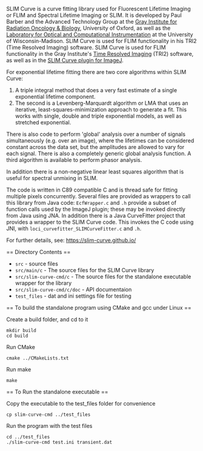 SLIM Curve is a curve fitting library used for Fluorescent Lifetime Imaging or
FLIM and Spectral Lifetime Imaging or SLIM.  It is developed by Paul Barber and
the Advanced Technology Group at the [Gray Institute for Radiation Oncology &
Biology](http://www.rob.ox.ac.uk/), University of Oxford, as well as the
[Laboratory for Optical and Computational
Instrumentation](http://loci.wisc.edu/) at the University of Wisconsin-Madison.
SLIM Curve is used for FLIM functionality in his TRI2 (Time Resolved Imaging)
software. SLIM Curve is used for FLIM functionality in the Gray Institute's
[Time Resolved Imaging](https://www.assembla.com/spaces/ATD_TRI/wiki) (TRI2)
software, as well as in the [SLIM Curve plugin for
ImageJ](http://fiji.sc/SLIM_Curve).

For exponential lifetime fitting there are two core algorithms within SLIM
Curve:

1. A triple integral method that does a very fast estimate of a single
   exponential lifetime component.
2. The second is a Levenberg-Marquardt algorithm or LMA that uses an iterative,
   least-squares-minimization approach to generate a fit. This works with
   single, double and triple exponential models, as well as stretched
   exponential.

There is also code to perform 'global' analysis over a number of signals
simultaneously (e.g. over an image), where the lifetimes can be considered
constant across the data set, but the amplitudes are allowed to vary for each
signal. There is also a completely generic global analysis function. A third
algorithm is available to perform phasor analysis.

In addition there is a non-negative linear least squares algorithm that is
useful for spectral unmixing in SLIM.

The code is written in C89 compatible C and is thread safe for fitting multiple
pixels concurrently. Several files are provided as wrappers to call this
library from Java code: `EcfWrapper.c` and `.h` provide a subset of function
calls used by the ImageJ plugin; these may be invoked directly from Java using
JNA. In addition there is a Java CurveFitter project that provides a wrapper to
the SLIM Curve code. This invokes the C code using JNI, with
`loci_curvefitter_SLIMCurveFitter.c` and `.h`.

For further details, see:
    https://slim-curve.github.io/

== Directory Contents ==

* `src` - source files
* `src/main/c` - The source files for the SLIM Curve library
* `src/slim-curve-cmd/c` - The source files for the standalone executable
  wrapper for the library
* `src/slim-curve-cmd/c/doc` - API documentaion
* `test_files` - dat and ini settings file for testing

== To build the standalone program using CMake and gcc under Linux ==

Create a build folder, and cd to it
```
mkdir build
cd build
```
Run CMake
```
cmake ../CMakeLists.txt
```
Run make
```
make
```
	
== To Run the standalone executable ==

Copy the executable to the test_files folder for convenience
```
cp slim-curve-cmd ../test_files
```
Run the program with the test files
```
cd ../test_files
./slim-curve-cmd test.ini transient.dat
```
